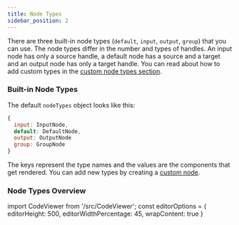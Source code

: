```yaml
---
title: Node Types
sidebar_position: 2
---
```


There are three built-in node types (`default`, `input`, `output`, `group`) that you can use. The node types differ in the number and types of handles. An input node has only a source handle, a default node has a source and a target and an output node has only a target handle. You can read about how to add custom types in the [custom node types section](/docs/api/nodes/custom-nodes).

### Built-in Node Types

The default `nodeTypes` object looks like this:

```js
{
  input: InputNode,
  default: DefaultNode,
  output: OutputNode
  group: GroupNode
}
```

The keys represent the type names and the values are the components that get rendered.
You can add new types by creating a [custom node](/docs/api/nodes/custom-node).

### Node Types Overview

import CodeViewer from '/src/CodeViewer';
const editorOptions = { editorHeight: 500, editorWidthPercentage: 45, wrapContent: true }

<CodeViewer codePath="api-flows/NodeTypes" applyStyles={false} options={editorOptions} />
